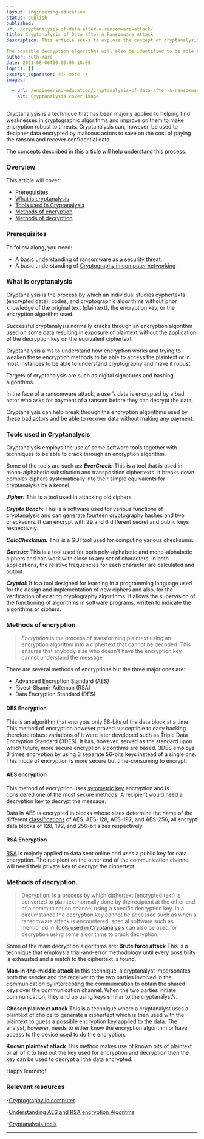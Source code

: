 ```yaml
---
layout: engineering-education
status: publish
published:
url: /cryptanalysis-of-data-after-a-ransomware-attack/
title: Cryptanalysis of Data after A Ransomware Attack
description: This article seeks to explore the concept of cryptanalysis in light of data encrypted by a malicious actor seeking ransom to decrypt the data. The process of cryptanalysis will be clearly outlined, highlighting the various ethical ways to do the same putting into consideration the possible cryptographic algorithm that may have been employed in encrypting the data.

The possible decryption algorithms will also be identified to be able to help the reader know their possible go-to option when they fall prey to a ransomware attack.
author: ruth-mare
date: 2021-08-06T00:00:00-18:00
topics: []
excerpt_separator: <!--more-->
images:

  - url: /engineering-education/cryptanalysis-of-data-after-a-ransomware-attack/hero.jpg
    alt: Cryptanalysis cover image 
---
```

Cryptanalysis is a technique that has been majorly applied to helping find weaknesses in cryptographic algorithms and improve on them to make encryption robust to threats. Cryptanalysis can, however, be used to decipher data encrypted by malicous actors to save on the cost of paying the ransom and recover confidential data.
<!--more-->
The concepts described in this article will help understand this process.

### Overview
This article will cover:
- [Prerequisites](#prerequisites)
- [What is cryptanalysis](#what-is-cryptanalysis)
- [Tools used in Cryptanalysis](#tools-used-in-cryptanalysis)
- [Methods of encryption](#methods-of-encryption)
- [Methods of decryption](#methods-of-decryption)

### Prerequisites
To follow along, you need:
- A basic understanding of ransomware as a security threat.
- A basic understanding of [Cryptography in computer networking](https://www.section.io/engineering-education/cryptography-in-computer-networking/)

### What is cryptanalysis
Cryptanalysis is the process by which an individual studies cyphertexts (encrypted data), codes, and cryptographic algorithms without prior knowledge of the original text (plaintext), the encryption key, or the encryption algorithm used.

Successful cryptanalysis normally cracks through an encryption algorithm used on some data resulting in exposure of plaintext without the application of the decryption key on the equivalent ciphertext.

Cryptanalysis aims to understand how encryption works and trying to weaken these encryption methods to be able to access the plaintext or in most instances to be able to understand cryptography and make it robust.

Targets of cryptanalysis are such as digital signatures and hashing algorithms.

In the face of a ransomware attack, a user’s data is encrypted by a bad actor who asks for payment of a ransom before they can decrypt the data.

Cryptanalysis can help break through the encryption algorithms used by these bad actors and be able to recover data without making any payment.

### Tools used in Cryptanalysis
Cryptanalysis employs the use of some software tools together with techniques to be able to crack through an encryption algorithm.

Some of the tools are such as:
***EverCrack:*** This is a tool that is used in mono-alphabetic substitution and transposition ciphertexts. It breaks down complex ciphers systematically into their simple equivalents for cryptanalysis by a kernel.

***Jipher:*** This is a tool used in attacking old ciphers.

***Crypto Bench:*** This is a software used for various functions of cryptanalysis and can generate fourteen cryptography hashes and two checksums. It can encrypt with 29 and 6 different secret and public keys respectively.

***CalcChecksum:*** This is a GUI tool used for computing various checksums.

***Ganzúa:*** This is a tool used for both poly-alphabetic and mono-alphabetic ciphers and can work with close to any set of characters. In both applications, the relative frequencies for each character are calculated and output.

***Cryptol:*** It is a tool designed for learning in a programming language used for the design and implementation of new ciphers and also, for the verification of existing cryptography algorithms. It allows the supervision of the functioning of algorithms in software programs, written to indicate the algorithms or ciphers.

### Methods of encryption
> *Encryption* is the process of transforming plaintext using an encryption algorithm into a ciphertext that cannot be decoded. This ensures that anybody else who doesn't have the encryption key cannot understand the message

There are several methods of encryptions but the three major ones are:
- Advanced Encryption Standard (AES)
- Rivest-Shamir-Adleman (RSA)
- Data Encryption Standard (DES)

#### DES Encryption
This is an algorithm that encrypts only 56-bits of the data block at a time. This method of encryption however proved susceptible to easy hacking therefore robust variations of it were later developed such as Triple Data Encryption Standard (3DES). It has, however, served as the standard upon which future, more secure encryption algorithms are based. 3DES employs 3 times encryption by using 3 separate 56-bits keys instead of a single one. This mode of encryption is more secure but time-consuming to encrypt.

#### AES encryption
This method of encryption uses [symmetric key](https://www.section.io/engineering-education/cryptography-in-computer-networking/) encryption and is considered one of the most secure methods. A recipient would need a decryption key to decrypt the message.

Data in AES is encrypted in blocks whose sizes determine the name of the different [classifications](https://www.section.io/engineering-education/aes-rsa-encryption/#getting-started-with-the-aes-encryption-algorithm) of AES. AES-128, AES-192, and AES-256, all encrypt data blocks of 128, 192, and 256-bit sizes respectively.

#### RSA Encryption
[RSA](https://www.section.io/engineering-education/aes-rsa-encryption/#getting-started-with-the-rsa-encryption-algorithm) is majorly applied to data sent online and uses a public key for data encryption. The recipient on the other end of the communication channel will need their private key to decrypt the ciphertext.

### Methods of decryption.
> Decryption: is a process by which ciphertext (encrypted text) is converted to plaintext normally done by the recipient at the other end of a communication channel using a specific decryption key. 
> In a circumstance the decryption key cannot be accessed such as when a ransomware attack is encountered, special software such as mentioned in [Tools used in Cryptanalysis](#tools-used-in-Cryptanalysis) can also be used for decryption using some algorithms to crack decryption.

Some of the main decryption algorithms are:
**Brute force attack**
This is a technique that employs a trial-and-error methodology until every possibility is exhausted and a match to the ciphertext is found.

**Man-in-the-middle attack**
In this technique, a cryptanalyst impersonates both the sender and the receiver to the two parties involved in the communication by intercepting the communication to obtain the shared keys over the communication channel. When the two parties initiate communication, they end up using keys similar to the cryptanalyst’s.

**Chosen plaintext attack**
This is a technique where a cryptanalyst uses a plaintext of choice to generate a ciphertext which is then used with the plaintext to guess a possible encryption key applied to the data. The analyst, however, needs to either know the encryption algorithm or have access to the device used to do the encryption.

**Known plaintext attack**
This method makes use of known bits of plaintext or all of it to find out the key used for encryption and decryption then the key can be used to decrypt all the data encrypted.

Happy learning!

### Relevant resources
-[Cryptography in computer](https://www.section.io/engineering-education/cryptography-in-computer-networking/)

-[Understanding AES and RSA encryption Algoritms](https://www.section.io/engineering-education/aes-rsa-encryption/)

-[Cryptanalysis tools](https://resources.infosecinstitute.com/topic/cryptanalysis-tools/)

---
